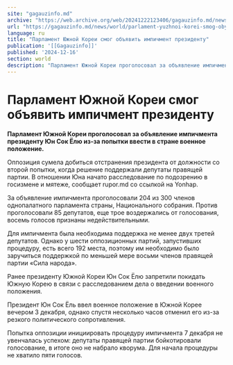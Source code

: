 ```yaml
---
site: "gagauzinfo.md"
archive: "https://web.archive.org/web/20241222123406/gagauzinfo.md/news/world/parlament-yuzhnoi-korei-smog-obyavit-impichment-prezidentu"
url: "https://gagauzinfo.md/news/world/parlament-yuzhnoi-korei-smog-obyavit-impichment-prezidentu"
language: ru
title: "Парламент Южной Кореи смог объявить импичмент президенту"
publication: '[[Gagauzinfo]]'
published: '2024-12-16'
section: world
description: "Парламент Южной Кореи проголосовал за объявление импичмента президенту Юн Сок Ёлю из-за попытки ввести в стране военное положение."
---
```


# Парламент Южной Кореи смог объявить импичмент президенту

**Парламент Южной Кореи проголосовал за объявление импичмента президенту Юн Сок Ёлю из-за попытки ввести в стране военное положение.**

Оппозиция сумела добиться отстранения президента от должности со второй попытки, когда решение поддержали депутаты правящей партии. В отношении Юна начато расследование по подозрению в госизмене и мятеже, сообщает rupor.md со ссылкой на Yonhap.

За объявление импичмента проголосовали 204 из 300 членов однопалатного парламента страны, Национального собрания. Против проголосовали 85 депутатов, еще трое воздержались от голосования, восемь голосов признаны недействительными.

Для импичмента была необходима поддержка не менее двух третей депутатов. Однако у шести оппозиционных партий, запустивших процедуру, есть всего 192 места, поэтому им необходимо было заручиться поддержкой по меньшей мере восьми членов правящей партии «Сила народа».

Ранее президенту Южной Кореи Юн Сок Ёлю запретили покидать Южную Корею в связи с расследованием дела о введении военного положения.

Президент Юн Сок Ёль ввел военное положение в Южной Корее вечером 3 декабря, однако спустя несколько часов отменил его из-за резкого политического сопротивления.

Попытка оппозиции инициировать процедуру импичмента 7 декабря не увенчалась успехом: депутаты правящей партии бойкотировали голосование, в итоге оно не набрало кворума. Для начала процедуры не хватило пяти голосов.